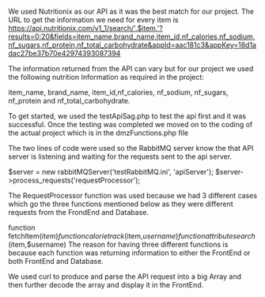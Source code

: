 

We used Nutritionix as our API as it was the best match for our project.
The URL to get the information we need for every item is https://api.nutritionix.com/v1_1/search/'.$item.'?results=0:20&fields=item_name,brand_name,item_id,nf_calories,nf_sodium,nf_sugars,nf_protein,nf_total_carbohydrate&appId=aac181c3&appKey=18d1adac27be37b70e42974393087394

The information returned from the API can vary but for our project we used the following nutrition Information as required in the project:

item_name, brand_name, item_id,nf_calories, nf_sodium, nf_sugars, nf_protein and nf_total_carbohydrate.

To get started, we used the testApiSag.php to test the api first and it was successful. Once the testing was completed we moved on to the coding of the actual project which is in the dmzFunctions.php file

The two lines of code were used so the RabbitMQ server know the that API server is listening and waiting for the requests sent to the api server.

$server = new rabbitMQServer('testRabbitMQ.ini', 'apiServer');
$server->process_requests('requestProcessor');

The RequestProcessor function was used because we had 3 different cases which go the three functions mentioned below as they were different requests from the FrondEnd and Database.

function fetchItem($item)
function calorietrack($item,$username)
function attributesearch($item,$username)
The reason for having three different functions is because each function was returning information to either the FrontEnd or both FrontEnd and Database.

We used curl to produce and parse the API request into a big Array and then further decode the array and display it in the FrontEnd.



